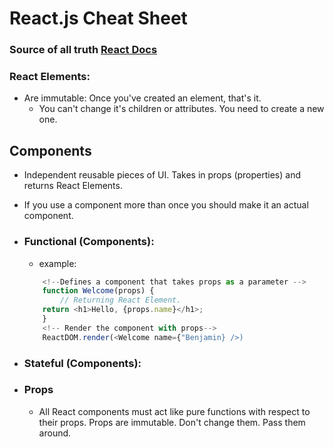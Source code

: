 # React.js Cheat Sheet
### Source of all truth [React Docs](https://facebook.github.io/react/docs/hello-world.html)

### React Elements:
- Are immutable: Once you've created an element, that's it.
    - You can't change it's children or attributes. You need to create a new one.

## Components
- Independent reusable pieces of UI. Takes in props (properties) and returns React Elements.
- If you use a component more than once you should make it an actual component.

- ### Functional (Components):
    - example: 
    ```javascript
        <!--Defines a component that takes props as a parameter -->
        function Welcome(props) {
            // Returning React Element.
        return <h1>Hello, {props.name}</h1>;
        }
        <!-- Render the component with props-->
        ReactDOM.render(<Welcome name={"Benjamin} />)
    ```

- ### Stateful (Components): 

- ### Props
    - All React components must act like pure functions with respect to their props.  Props are immutable.  Don't change them.  Pass them around.
    